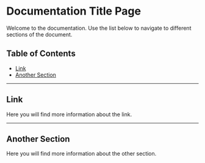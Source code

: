  # Documentation Title Page

Welcome to the documentation. Use the list below to navigate to different sections of the document.

## Table of Contents

- [Link](#link)
- [Another Section](#another-section)

---

<a id="link"></a>
## Link

Here you will find more information about the link.

---

<a id="another-section"></a>
## Another Section

Here you will find more information about the other section.
